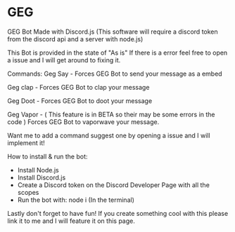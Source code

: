 # GEG
GEG Bot Made with Discord.js (This software will require a discord token from the discord api and a server with node.js)

This Bot is provided in the state of "As is" If there is a error feel free to open a issue and I will get around to fixing it.

Commands:
Geg Say - Forces GEG Bot to send your message as a embed

Geg clap - Forces GEG Bot to clap your message

Geg Doot - Forces GEG Bot to doot your message

Geg Vapor - ( This feature is in BETA so their may be some errors in the code ) Forces GEG Bot to vaporwave your message.

Want me to add a command suggest one by opening a issue and I will implement it!

How to install & run the bot:
- Install Node.js
- Install Discord.js
- Create a Discord token on the Discord Developer Page with all the scopes
- Run the bot with: node i (In the terminal)

Lastly don't forget to have fun! If you create something cool with this please link it to me and I will feature it on this page.
